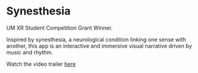 # Synesthesia
UM XR Student Competition Grant Winner. 

Inspired by synesthesia, a neurological condition linking one sense with another, this app is an interactive and immersive visual narrative driven by music and rhythm.

Watch the video trailer [here](https://xr.miami.edu/student-work/synesthesia-caribbean-edition/index.html)
